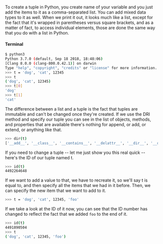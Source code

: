 To create a tuple in Python, you create name of your variable and you just add the items to it as a comma-separated list. You can add mixed data types to it as well. When we print it out, it looks much like a list, except for the fact that it's wrapped in parentheses versus square brackets, and as a matter of fact, to access individual elements, those are done the same way that you do with a list in Python.

#### Terminal
```bash
$ python3
Python 3.7.0 (default, Sep 18 2018, 18:48:06) 
[Clang 8.0.0 (clang-800.0.42.1)] on darwin
Type "help", "copyright", "credits" or "license" for more information.
>>> t = 'dog', 'cat', 12345
>>> t
('dog', 'cat', 12345)
>>> t[0]
'dog'
>>> t[1]
'cat'
```

The difference between a list and a tuple is the fact that tuples are immutable and can't be changed once they're created. If we use the DRI method and specify our tuple you can see in the list of objects, methods, and properties that are available there's nothing for append, or add, or extend, or anything like that.

```bash
>>> dir(t)
['__add__', '__class__', '__contains__', '__delattr__', '__dir__', '__doc__', '__eq__', '__format__', '__ge__', '__getattribute__', '__getitem__', '__getnewargs__', '__gt__', '__hash__', '__init__', '__init_subclass__', '__iter__', '__le__', '__len__', '__lt__', '__mul__', '__ne__', '__new__', '__reduce__', '__reduce_ex__', '__repr__', '__rmul__', '__setattr__', '__sizeof__', '__str__', '__subclasshook__', 'count', 'index']
```

If you need to change a tuple -- let me just show you this real quick -- here's the ID of our tuple named t. 

```bash
>>> id(t)
4492264648
```

If we want to add a value to that, we have to recreate it, so we'll say t is equal to, and then specify all the items that we had in it before. Then, we can specify the new item that we want to add to it. 

```bash
>>> t = 'dog', 'cat', 12345, 'foo'
```

If we take a look at the ID of it now, you can see that the ID number has changed to reflect the fact that we added `foo` to the end of it.

```bash
>>> id(t)
4491890504
>>> t
('dog', 'cat', 12345, 'foo')
```